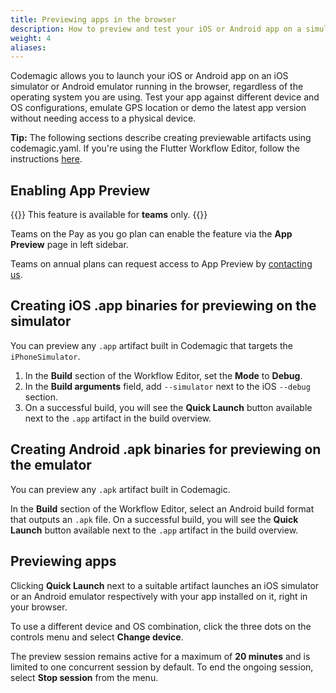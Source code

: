 ```yaml
---
title: Previewing apps in the browser
description: How to preview and test your iOS or Android app on a simulator or emulator running in the browser
weight: 4
aliases:
---
```


Codemagic allows you to launch your iOS or Android app on an iOS simulator or Android emulator running in the browser, regardless of the operating system you are using. Test your app against different device and OS configurations, emulate GPS location or demo the latest app version without needing access to a physical device. 

**Tip:** The following sections describe creating previewable artifacts using codemagic.yaml. If you're using the Flutter Workflow Editor, follow the instructions [here](../flutter-testing/app-preview).

## Enabling App Preview

{{<notebox>}}
This feature is available for **teams** only. 
{{</notebox>}}

Teams on the Pay as you go plan can enable the feature via the **App Preview** page in left sidebar.

Teams on annual plans can request access to App Preview by [contacting us](https://codemagic.io/contact/).

## Creating iOS .app binaries for previewing on the simulator

You can preview any `.app` artifact built in Codemagic that targets the `iPhoneSimulator`. 

1. In the **Build** section of the Workflow Editor, set the **Mode** to **Debug**.
2. In the **Build arguments** field, add `--simulator` next to the iOS `--debug` section.
3. On a successful build, you will see the **Quick Launch** button available next to the `.app` artifact in the build overview.

## Creating Android .apk binaries for previewing on the emulator

You can preview any `.apk` artifact built in Codemagic. 

In the **Build** section of the Workflow Editor, select an Android build format that outputs an `.apk` file. On a successful build, you will see the **Quick Launch** button available next to the `.app` artifact in the build overview.

## Previewing apps 

Clicking **Quick Launch** next to a suitable artifact launches an iOS simulator or an Android emulator respectively with your app installed on it, right in your browser. 

To use a different device and OS combination, click the three dots on the controls menu and select **Change device**.

The preview session remains active for a maximum of **20 minutes** and is limited to one concurrent session by default. To end the ongoing session, select **Stop session** from the menu.
